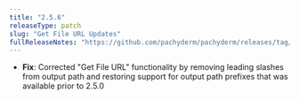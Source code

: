 ```yaml
---
title: "2.5.6"
releaseType: patch 
slug: "Get File URL Updates"
fullReleaseNotes: "https://github.com/pachyderm/pachyderm/releases/tag/v2.5.6"
---
```


- **Fix**: Corrected "Get File URL" functionality by removing leading slashes from output path and restoring support for output path prefixes that was available prior to 2.5.0 
